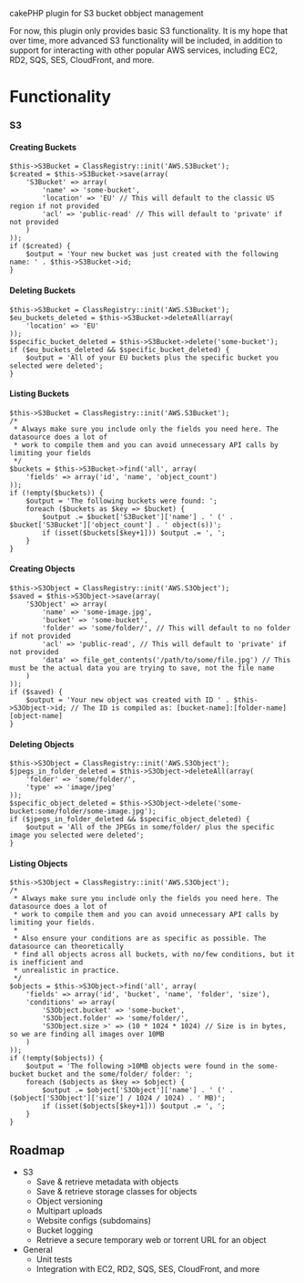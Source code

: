 cakePHP plugin for S3 bucket obbject management

For now, this plugin only provides basic S3 functionality. It is my hope that over time, more advanced S3 functionality will be included, in addition to support for interacting with other popular AWS services, including EC2, RD2, SQS, SES, CloudFront, and more.

Functionality
=============

### S3

#### Creating Buckets

	$this->S3Bucket = ClassRegistry::init('AWS.S3Bucket');
	$created = $this->S3Bucket->save(array(
		'S3Bucket' => array(
			'name' => 'some-bucket',
			'location' => 'EU' // This will default to the classic US region if not provided
			'acl' => 'public-read' // This will default to 'private' if not provided
		)
	));
	if ($created) {
		$output = 'Your new bucket was just created with the following name: ' . $this->S3Bucket->id;
	}

#### Deleting Buckets

	$this->S3Bucket = ClassRegistry::init('AWS.S3Bucket');
	$eu_buckets_deleted = $this->S3Bucket->deleteAll(array(
		'location' => 'EU'
	));
	$specific_bucket_deleted = $this->S3Bucket->delete('some-bucket');
	if ($eu_buckets_deleted && $specific_bucket_deleted) {
		$output = 'All of your EU buckets plus the specific bucket you selected were deleted';
	}

#### Listing Buckets

	$this->S3Bucket = ClassRegistry::init('AWS.S3Bucket');
	/*
	 * Always make sure you include only the fields you need here. The datasource does a lot of
	 * work to compile them and you can avoid unnecessary API calls by limiting your fields
	 */
	$buckets = $this->S3Bucket->find('all', array(
		'fields' => array('id', 'name', 'object_count')
	));
	if (!empty($buckets)) {
		$output = 'The following buckets were found: ';
		foreach ($buckets as $key => $bucket) {
			$output .= $bucket['S3Bucket']['name'] . ' (' . $bucket['S3Bucket']['object_count'] . ' object(s))';
			if (isset($buckets[$key+1])) $output .= ', ';
		}
	}

#### Creating Objects

	$this->S3Object = ClassRegistry::init('AWS.S3Object');
	$saved = $this->S3Object->save(array(
		'S3Object' => array(
			'name' => 'some-image.jpg',
			'bucket' => 'some-bucket',
			'folder' => 'some/folder/', // This will default to no folder if not provided
			'acl' => 'public-read', // This will default to 'private' if not provided
			'data' => file_get_contents('/path/to/some/file.jpg') // This must be the actual data you are trying to save, not the file name
		)
	));
	if ($saved) {
		$output = 'Your new object was created with ID ' . $this->S3Object->id; // The ID is compiled as: [bucket-name]:[folder-name][object-name]
	}

#### Deleting Objects

	$this->S3Object = ClassRegistry::init('AWS.S3Object');
	$jpegs_in_folder_deleted = $this->S3Object->deleteAll(array(
		'folder' => 'some/folder/',
		'type' => 'image/jpeg'
	));
	$specific_object_deleted = $this->S3Object->delete('some-bucket:some/folder/some-image.jpg');
	if ($jpegs_in_folder_deleted && $specific_object_deleted) {
		$output = 'All of the JPEGs in some/folder/ plus the specific image you selected were deleted';
	}

#### Listing Objects

	$this->S3Object = ClassRegistry::init('AWS.S3Object');
	/*
	 * Always make sure you include only the fields you need here. The datasource does a lot of
	 * work to compile them and you can avoid unnecessary API calls by limiting your fields.
	 *
	 * Also ensure your conditions are as specific as possible. The datasource can theoretically
	 * find all objects across all buckets, with no/few conditions, but it is inefficient and
	 * unrealistic in practice.
	 */
	$objects = $this->S3Object->find('all', array(
		'fields' => array('id', 'bucket', 'name', 'folder', 'size'),
		'conditions' => array(
			'S3Object.bucket' => 'some-bucket',
			'S3Object.folder' => 'some/folder/',
			'S3Object.size >' => (10 * 1024 * 1024) // Size is in bytes, so we are finding all images over 10MB
		)
	));
	if (!empty($objects)) {
		$output = 'The following >10MB objects were found in the some-bucket bucket and the some/folder/ folder: ';
		foreach ($objects as $key => $object) {
			$output .= $object['S3Object']['name'] . ' (' . ($object['S3Object']['size'] / 1024 / 1024) . ' MB)';
			if (isset($objects[$key+1])) $output .= ', ';
		}
	}

## Roadmap

* S3
    - Save & retrieve metadata with objects
	- Save & retrieve storage classes for objects
    - Object versioning
    - Multipart uploads
    - Website configs (subdomains)
    - Bucket logging
    - Retrieve a secure temporary web or torrent URL for an object
* General
    - Unit tests
    - Integration with EC2, RD2, SQS, SES, CloudFront, and more

